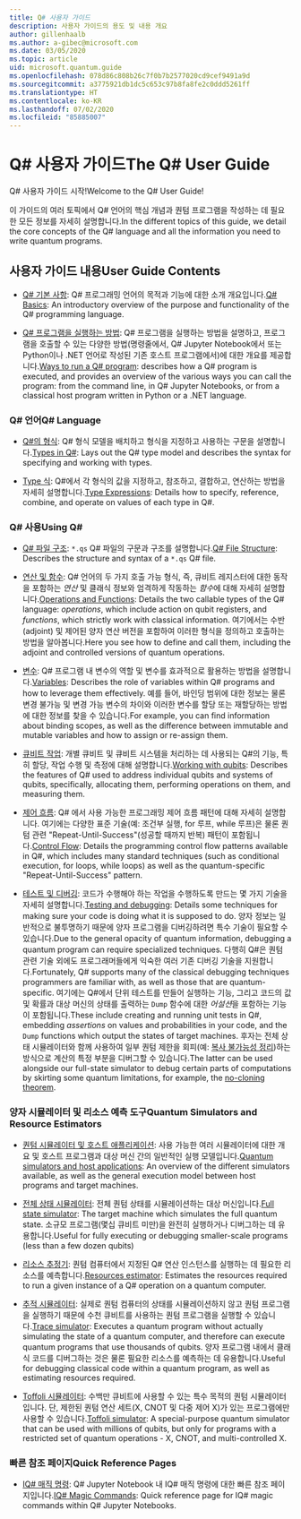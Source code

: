 ```yaml
---
title: Q# 사용자 가이드
description: 사용자 가이드의 용도 및 내용 개요
author: gillenhaalb
ms.author: a-gibec@microsoft.com
ms.date: 03/05/2020
ms.topic: article
uid: microsoft.quantum.guide
ms.openlocfilehash: 078d86c808b26c7f0b7b2577020cd9cef9491a9d
ms.sourcegitcommit: a3775921db1dc5c653c97b8fa8fe2c0ddd5261ff
ms.translationtype: HT
ms.contentlocale: ko-KR
ms.lasthandoff: 07/02/2020
ms.locfileid: "85885007"
---
```

# <a name="the-q-user-guide"></a><span data-ttu-id="d867b-103">Q# 사용자 가이드</span><span class="sxs-lookup"><span data-stu-id="d867b-103">The Q# User Guide</span></span>

<span data-ttu-id="d867b-104">Q# 사용자 가이드 시작!</span><span class="sxs-lookup"><span data-stu-id="d867b-104">Welcome to the Q# User Guide!</span></span> 

<span data-ttu-id="d867b-105">이 가이드의 여러 토픽에서 Q# 언어의 핵심 개념과 퀀텀 프로그램을 작성하는 데 필요한 모든 정보를 자세히 설명합니다.</span><span class="sxs-lookup"><span data-stu-id="d867b-105">In the different topics of this guide, we detail the core concepts of the Q# language and all the information you need to write quantum programs.</span></span>

## <a name="user-guide-contents"></a><span data-ttu-id="d867b-106">사용자 가이드 내용</span><span class="sxs-lookup"><span data-stu-id="d867b-106">User Guide Contents</span></span>

- <span data-ttu-id="d867b-107">[Q# 기본 사항](xref:microsoft.quantum.guide.basics): Q# 프로그래밍 언어의 목적과 기능에 대한 소개 개요입니다.</span><span class="sxs-lookup"><span data-stu-id="d867b-107">[Q# Basics](xref:microsoft.quantum.guide.basics): An introductory overview of the purpose and functionality of the Q# programming language.</span></span> 

- <span data-ttu-id="d867b-108">[Q# 프로그램을 실행하는 방법](xref:microsoft.quantum.guide.host-programs): Q# 프로그램을 실행하는 방법을 설명하고, 프로그램을 호출할 수 있는 다양한 방법(명령줄에서, Q# Jupyter Notebook에서 또는 Python이나 .NET 언어로 작성된 기존 호스트 프로그램에서)에 대한 개요를 제공합니다.</span><span class="sxs-lookup"><span data-stu-id="d867b-108">[Ways to run a Q# program](xref:microsoft.quantum.guide.host-programs): describes how a Q# program is executed, and provides an overview of the various ways you can call the program: from the command line, in Q# Jupyter Notebooks, or from a classical host program written in Python or a .NET language.</span></span>

### <a name="q-language"></a><span data-ttu-id="d867b-109">Q# 언어</span><span class="sxs-lookup"><span data-stu-id="d867b-109">Q# Language</span></span>

- <span data-ttu-id="d867b-110">[Q#의 형식](xref:microsoft.quantum.guide.types): Q# 형식 모델을 배치하고 형식을 지정하고 사용하는 구문을 설명합니다.</span><span class="sxs-lookup"><span data-stu-id="d867b-110">[Types in Q#](xref:microsoft.quantum.guide.types): Lays out the Q# type model and describes the syntax for specifying and working with types.</span></span>

- <span data-ttu-id="d867b-111">[Type 식](xref:microsoft.quantum.guide.expressions): Q#에서 각 형식의 값을 지정하고, 참조하고, 결합하고, 연산하는 방법을 자세히 설명합니다.</span><span class="sxs-lookup"><span data-stu-id="d867b-111">[Type Expressions](xref:microsoft.quantum.guide.expressions): Details how to specify, reference, combine, and operate on values of each type in Q#.</span></span> 

### <a name="using-q"></a><span data-ttu-id="d867b-112">Q# 사용</span><span class="sxs-lookup"><span data-stu-id="d867b-112">Using Q#</span></span>

- <span data-ttu-id="d867b-113">[Q# 파일 구조](xref:microsoft.quantum.guide.filestructure): `*.qs` Q# 파일의 구문과 구조를 설명합니다.</span><span class="sxs-lookup"><span data-stu-id="d867b-113">[Q# File Structure](xref:microsoft.quantum.guide.filestructure): Describes the structure and syntax of a `*.qs` Q# file.</span></span>

- <span data-ttu-id="d867b-114">[연산 및 함수](xref:microsoft.quantum.guide.operationsfunctions): Q# 언어의 두 가지 호출 가능 형식, 즉, 큐비트 레지스터에 대한 동작을 포함하는 *연산* 및 클래식 정보와 엄격하게 작동하는 *함수*에 대해 자세히 설명합니다.</span><span class="sxs-lookup"><span data-stu-id="d867b-114">[Operations and Functions](xref:microsoft.quantum.guide.operationsfunctions): Details the two callable types of the Q# language: *operations*, which include action on qubit registers, and *functions*, which strictly work with classical information.</span></span> 
    <span data-ttu-id="d867b-115">여기에서는 수반(adjoint) 및 제어된 양자 연산 버전을 포함하여 이러한 형식을 정의하고 호출하는 방법을 알아봅니다.</span><span class="sxs-lookup"><span data-stu-id="d867b-115">Here you see how to define and call them, including the adjoint and controlled versions of quantum operations.</span></span>

- <span data-ttu-id="d867b-116">[변수](xref:microsoft.quantum.guide.variables): Q# 프로그램 내 변수의 역할 및 변수를 효과적으로 활용하는 방법을 설명합니다.</span><span class="sxs-lookup"><span data-stu-id="d867b-116">[Variables](xref:microsoft.quantum.guide.variables): Describes the role of variables within Q# programs and how to leverage them effectively.</span></span> 
    <span data-ttu-id="d867b-117">예를 들어, 바인딩 범위에 대한 정보는 물론 변경 불가능 및 변경 가능 변수의 차이와 이러한 변수를 할당 또는 재할당하는 방법에 대한 정보를 찾을 수 있습니다.</span><span class="sxs-lookup"><span data-stu-id="d867b-117">For example, you can find information about binding scopes, as well as the difference between immutable and mutable variables and how to assign or re-assign them.</span></span>

- <span data-ttu-id="d867b-118">[큐비트 작업](xref:microsoft.quantum.guide.qubits): 개별 큐비트 및 큐비트 시스템을 처리하는 데 사용되는 Q#의 기능, 특히 할당, 작업 수행 및 측정에 대해 설명합니다.</span><span class="sxs-lookup"><span data-stu-id="d867b-118">[Working with qubits](xref:microsoft.quantum.guide.qubits): Describes the features of Q# used to address individual qubits and systems of qubits, specifically, allocating them, performing operations on them, and measuring them.</span></span> 

- <span data-ttu-id="d867b-119">[제어 흐름](xref:microsoft.quantum.guide.controlflow): Q# 에서 사용 가능한 프로그래밍 제어 흐름 패턴에 대해 자세히 설명합니다. 여기에는 다양한 표준 기술(예: 조건부 실행, for 루프, while 루프)은 물론 퀀텀 관련 "Repeat-Until-Success"(성공할 때까지 반복) 패턴이 포함됩니다.</span><span class="sxs-lookup"><span data-stu-id="d867b-119">[Control Flow](xref:microsoft.quantum.guide.controlflow): Details the programming control flow patterns available in Q#, which includes many standard techniques (such as conditional execution, for loops, while loops) as well as the quantum-specific "Repeat-Until-Success" pattern.</span></span>

- <span data-ttu-id="d867b-120">[테스트 및 디버깅](xref:microsoft.quantum.guide.testingdebugging): 코드가 수행해야 하는 작업을 수행하도록 만드는 몇 가지 기술을 자세히 설명합니다.</span><span class="sxs-lookup"><span data-stu-id="d867b-120">[Testing and debugging](xref:microsoft.quantum.guide.testingdebugging): Details some techniques for making sure your code is doing what it is supposed to do.</span></span> 
    <span data-ttu-id="d867b-121">양자 정보는 일반적으로 불투명하기 때문에 양자 프로그램을 디버깅하려면 특수 기술이 필요할 수 있습니다.</span><span class="sxs-lookup"><span data-stu-id="d867b-121">Due to the general opacity of quantum information, debugging a quantum program can require specialized techniques.</span></span> 
    <span data-ttu-id="d867b-122">다행히 Q#은 퀀텀 관련 기술 외에도 프로그래머들에게 익숙한 여러 기존 디버깅 기술을 지원합니다.</span><span class="sxs-lookup"><span data-stu-id="d867b-122">Fortunately, Q# supports many of the classical debugging techniques programmers are familiar with, as well as those that are quantum-specific.</span></span> <span data-ttu-id="d867b-123">여기에는 Q#에서 단위 테스트를 만들어 실행하는 기능, 그리고 코드의 값 및 확률과 대상 머신의 상태를 출력하는 `Dump` 함수에 대한 *어설션*을 포함하는 기능이 포함됩니다.</span><span class="sxs-lookup"><span data-stu-id="d867b-123">These include creating and running unit tests in Q#, embedding *assertions* on values and probabilities in your code, and the `Dump` functions which output the states of target machines.</span></span> 
    <span data-ttu-id="d867b-124">후자는 전체 상태 시뮬레이터와 함께 사용하여 일부 퀀텀 제한을 회피(예: [복사 불가능성 정리](xref:microsoft.quantum.concepts.pauli))하는 방식으로 계산의 특정 부분을 디버그할 수 있습니다.</span><span class="sxs-lookup"><span data-stu-id="d867b-124">The latter can be used alongside our full-state simulator to debug certain parts of computations by skirting some quantum limitations, for example, the [no-cloning theorem](xref:microsoft.quantum.concepts.pauli).</span></span>

### <a name="quantum-simulators-and-resource-estimators"></a><span data-ttu-id="d867b-125">양자 시뮬레이터 및 리소스 예측 도구</span><span class="sxs-lookup"><span data-stu-id="d867b-125">Quantum Simulators and Resource Estimators</span></span>

- <span data-ttu-id="d867b-126">[퀀텀 시뮬레이터 및 호스트 애플리케이션](xref:microsoft.quantum.machines): 사용 가능한 여러 시뮬레이터에 대한 개요 및 호스트 프로그램과 대상 머신 간의 일반적인 실행 모델입니다.</span><span class="sxs-lookup"><span data-stu-id="d867b-126">[Quantum simulators and host applications](xref:microsoft.quantum.machines): An overview of the different simulators available, as well as the general execution model between host programs and target machines.</span></span>

- <span data-ttu-id="d867b-127">[전체 상태 시뮬레이터](xref:microsoft.quantum.machines.full-state-simulator): 전체 퀀텀 상태를 시뮬레이션하는 대상 머신입니다.</span><span class="sxs-lookup"><span data-stu-id="d867b-127">[Full state simulator](xref:microsoft.quantum.machines.full-state-simulator): The target machine which simulates the full quantum state.</span></span> <span data-ttu-id="d867b-128">소규모 프로그램(몇십 큐비트 미만)을 완전히 실행하거나 디버그하는 데 유용합니다.</span><span class="sxs-lookup"><span data-stu-id="d867b-128">Useful for fully executing or debugging smaller-scale programs (less than a few dozen qubits)</span></span>

- <span data-ttu-id="d867b-129">[리소스 추정기](xref:microsoft.quantum.machines.resources-estimator): 퀀텀 컴퓨터에서 지정된 Q# 연산 인스턴스를 실행하는 데 필요한 리소스를 예측합니다.</span><span class="sxs-lookup"><span data-stu-id="d867b-129">[Resources estimator](xref:microsoft.quantum.machines.resources-estimator): Estimates the resources required to run a given instance of a Q# operation on a quantum computer.</span></span>

- <span data-ttu-id="d867b-130">[추적 시뮬레이터](xref:microsoft.quantum.machines.qc-trace-simulator.intro): 실제로 퀀텀 컴퓨터의 상태를 시뮬레이션하지 않고 퀀텀 프로그램을 실행하기 때문에 수천 큐비트를 사용하는 퀀텀 프로그램을 실행할 수 있습니다.</span><span class="sxs-lookup"><span data-stu-id="d867b-130">[Trace simulator](xref:microsoft.quantum.machines.qc-trace-simulator.intro): Executes a quantum program without actually simulating the state of a quantum computer, and therefore can execute quantum programs that use thousands of qubits.</span></span> <span data-ttu-id="d867b-131">양자 프로그램 내에서 클래식 코드를 디버그하는 것은 물론 필요한 리소스를 예측하는 데 유용합니다.</span><span class="sxs-lookup"><span data-stu-id="d867b-131">Useful for debugging classical code within a quantum program, as well as estimating resources required.</span></span>

- <span data-ttu-id="d867b-132">[Toffoli 시뮬레이터](xref:microsoft.quantum.machines.toffoli-simulator): 수백만 큐비트에 사용할 수 있는 특수 목적의 퀀텀 시뮬레이터입니다. 단, 제한된 퀀텀 연산 세트(X, CNOT 및 다중 제어 X)가 있는 프로그램에만 사용할 수 있습니다.</span><span class="sxs-lookup"><span data-stu-id="d867b-132">[Toffoli simulator](xref:microsoft.quantum.machines.toffoli-simulator): A special-purpose quantum simulator that can be used with millions of qubits, but only for programs with a restricted set of quantum operations - X, CNOT, and multi-controlled X.</span></span>

### <a name="quick-reference-pages"></a><span data-ttu-id="d867b-133">빠른 참조 페이지</span><span class="sxs-lookup"><span data-stu-id="d867b-133">Quick Reference Pages</span></span>

- <span data-ttu-id="d867b-134">[IQ# 매직 명령](xref:microsoft.quantum.guide.quickref.iqsharp): Q# Jupyter Notebook 내 IQ# 매직 명령에 대한 빠른 참조 페이지입니다.</span><span class="sxs-lookup"><span data-stu-id="d867b-134">[IQ# Magic Commands](xref:microsoft.quantum.guide.quickref.iqsharp): Quick reference page for IQ# magic commands within Q# Jupyter Notebooks.</span></span>
